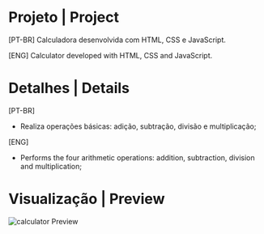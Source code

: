 # Projeto | Project
 [PT-BR]
 Calculadora desenvolvida com HTML, CSS e JavaScript.
 
 [ENG]
 Calculator developed with HTML, CSS and JavaScript.
 
# Detalhes | Details
[PT-BR]
 - Realiza operações básicas: adição, subtração, divisão e multiplicação;



 [ENG]
- Performs the four arithmetic operations: addition, subtraction, division and multiplication;


# Visualização | Preview

![calculator Preview](https://pjxsantos.github.io/calculadora/images/calculadora.jpg)

